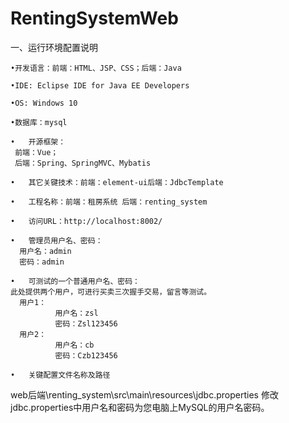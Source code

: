 # RentingSystemWeb
一、运行环境配置说明

	•开发语言：前端：HTML、JSP、CSS；后端：Java
  
	•IDE: Eclipse IDE for Java EE Developers
  
	•OS: Windows 10
  
	•数据库：mysql
  
	•	开源框架：
     前端：Vue；
     后端：Spring、SpringMVC、Mybatis
  
	•	其它关键技术：前端：element-ui后端：JdbcTemplate
  
	•	工程名称：前端：租房系统 后端：renting_system
  
	•	访问URL：http://localhost:8002/
  
	•	管理员用户名、密码：
      用户名：admin
      密码：admin
      
	•	可测试的一个普通用户名、密码：
    此处提供两个用户，可进行买卖三次握手交易，留言等测试。
      用户1：
		      用户名：zsl
		      密码：Zsl123456
      用户2：
		      用户名：cb
		      密码：Czb123456

	•	关键配置文件名称及路径
  web后端\renting_system\src\main\resources\jdbc.properties
修改jdbc.properties中用户名和密码为您电脑上MySQL的用户名密码。

